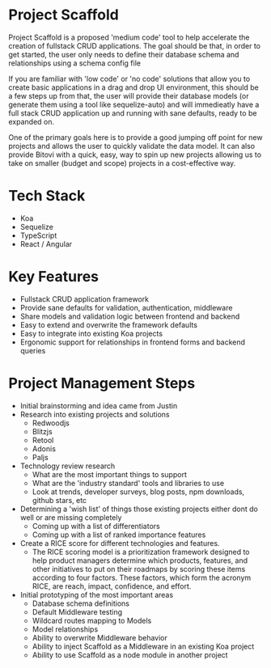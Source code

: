 # Project Scaffold

Project Scaffold is a proposed 'medium code' tool to help accelerate the creation of fullstack CRUD applications. The goal should be that, in order to get started, the user only needs to define their database schema and relationships using a schema config file

If you are familiar with 'low code' or 'no code' solutions that allow you to create basic applications in a drag and drop UI environment, this should be a few steps up from that, the user will provide their database models (or generate them using a tool like sequelize-auto) and will immedieatly have a full stack CRUD application up and running with sane defaults, ready to be expanded on.

One of the primary goals here is to provide a good jumping off point for new projects and allows the user to quickly validate the data model. It can also provide Bitovi with a quick, easy, way to spin up new projects allowing us to take on smaller (budget and scope) projects in a cost-effective way.

# Tech Stack

- Koa
- Sequelize
- TypeScript
- React / Angular

# Key Features

- Fullstack CRUD application framework
- Provide sane defaults for validation, authentication, middleware
- Share models and validation logic between frontend and backend
- Easy to extend and overwrite the framework defaults
- Easy to integrate into existing Koa projects
- Ergonomic support for relationships in frontend forms and backend queries

# Project Management Steps

- Initial brainstorming and idea came from Justin
- Research into existing projects and solutions
  - Redwoodjs
  - Blitzjs
  - Retool
  - Adonis
  - Paljs
- Technology review research
  - What are the most important things to support
  - What are the 'industry standard' tools and libraries to use
  - Look at trends, developer surveys, blog posts, npm downloads, github stars, etc
- Determining a 'wish list' of things those existing projects either dont do well or are missing completely
  - Coming up with a list of differentiators
  - Coming up with a list of ranked importance features
- Create a RICE score for different technologies and features.
  - The RICE scoring model is a prioritization framework designed to help product managers determine which products, features, and other initiatives to put on their roadmaps by scoring these items according to four factors. These factors, which form the acronym RICE, are reach, impact, confidence, and effort.
- Initial prototyping of the most important areas
  - Database schema definitions
  - Default Middleware testing
  - Wildcard routes mapping to Models
  - Model relationships
  - Ability to overwrite Middleware behavior
  - Ability to inject Scaffold as a Middleware in an existing Koa project
  - Ability to use Scaffold as a node module in another project
